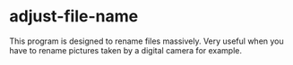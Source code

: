 # adjust-file-name
This program is designed to rename files massively. Very useful when you have to rename pictures taken by a digital camera for example.
